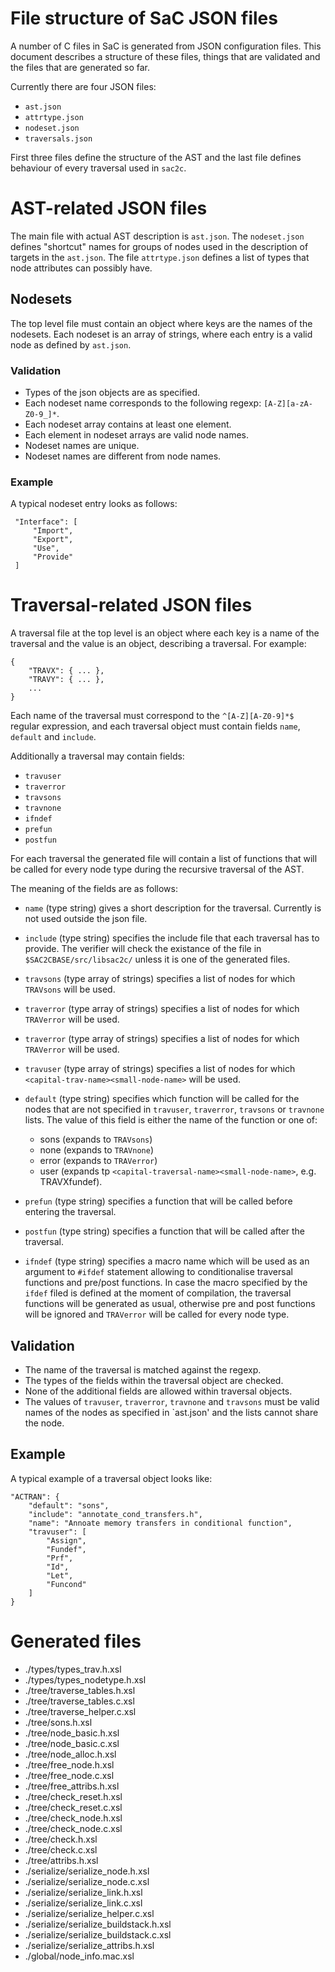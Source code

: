 File structure of SaC JSON files
================================

A number of C files in SaC is generated from JSON configuration files.  This 
document describes a structure of these files, things that are validated and
the files that are generated so far.

Currently there are four JSON files:
   * `ast.json`
   * `attrtype.json`
   * `nodeset.json`
   * `traversals.json`

First three files define the structure of the AST and the last file defines
behaviour of every traversal used in `sac2c`.


AST-related JSON files
======================

The main file with actual AST description is `ast.json`.  The `nodeset.json`
defines "shortcut" names for groups of nodes used in the description of targets
in the `ast.json`.  The file `attrtype.json` defines a list of types that node
attributes can possibly have.

Nodesets
--------

The top level file must contain an object where keys are the names of the
nodesets.  Each nodeset is an array of strings, where each entry is a valid
node as defined by `ast.json`.

### Validation ###

   * Types of the json objects are as specified.
   * Each nodeset name corresponds to the following regexp:
     `[A-Z][a-zA-Z0-9_]*`.
   * Each nodeset array contains at least one element.
   * Each element in nodeset arrays are valid node names.
   * Nodeset names are unique.
   * Nodeset names are different from node names.


### Example ###

A typical nodeset entry looks as follows:


```
 "Interface": [
     "Import",
     "Export",
     "Use",
     "Provide"
 ]

```




Traversal-related JSON files
===========================

A traversal file at the top level is an object where each key is a name of the
traversal and the value is an object, describing a traversal.  For example:

```
{
    "TRAVX": { ... },
    "TRAVY": { ... },
    ...
}
```

Each name of the traversal must correspond to the `^[A-Z][A-Z0-9]*$` regular expression,
and each traversal object must contain fields `name`, `default` and `include`.

Additionally a traversal may contain fields:

   * `travuser`
   * `traverror`
   * `travsons`
   * `travnone`
   * `ifndef`
   * `prefun`
   * `postfun`

For each traversal the generated file will contain a list of functions that will
be called for every node type during the recursive traversal of the AST.



The meaning of the fields are as follows:

   * `name` (type string) gives a short description for the traversal.
      Currently is not used outside the json file.

   * `include` (type string) specifies the include file that each traversal
      has to provide.  The verifier will check the existance of the file in
      `$SAC2CBASE/src/libsac2c/` unless it is one of the generated files.

   * `travsons` (type array of strings) specifies a list of nodes for which
     `TRAVsons` will be used.

   * `traverror` (type array of strings) specifies a list of nodes for which
      `TRAVerror` will be used.

   * `traverror` (type array of strings) specifies a list of nodes for which
      `TRAVerror` will be used.

   * `travuser` (type array of strings) specifies a list of nodes for which
      `<capital-trav-name><small-node-name>` will be used.

   * `default` (type string) specifies which function will be
      called for the nodes that are not specified in `travuser`, `traverror`,
      `travsons` or `travnone` lists.  The value of this field is either the
      name of the function or one of:

      * sons (expands to `TRAVsons`)
      * none (expands to `TRAVnone`)
      * error (expands to `TRAVerror`)
      * user (expands tp `<capital-traversal-name><small-node-name>`, e.g. TRAVXfundef).
    
   * `prefun` (type string) specifies a function that will be called before
      entering the traversal.
    
   * `postfun` (type string) specifies a function that will be called after
      the traversal.

   * `ifndef` (type string) specifies a macro name which will be used as
      an argument to `#ifdef` statement allowing to conditionalise traversal
      functions and pre/post functions.  In case the macro specified by the 
      `ifdef` filed is defined at the moment of compilation,
      the traversal functions will be generated as usual, otherwise pre and
      post functions will be ignored and `TRAVerror` will be called for every
      node type.

Validation
----------

   * The name of the traversal is matched against the regexp.
   * The types of the fields within the traversal object are checked.
   * None of the additional fields are allowed within traversal objects.
   * The values of `travuser`, `traverror`, `travnone` and `travsons` must be
     valid names of the nodes as specified in `ast.json' and the lists cannot share
     the node.


Example
-------

A typical example of a traversal object looks like:

```
"ACTRAN": {
    "default": "sons",
    "include": "annotate_cond_transfers.h",
    "name": "Annoate memory transfers in conditional function",
    "travuser": [
        "Assign",
        "Fundef",
        "Prf",
        "Id",
        "Let",
        "Funcond"
    ]
}
```

Generated files
===============
   - ./types/types_trav.h.xsl
   - ./types/types_nodetype.h.xsl
   - ./tree/traverse_tables.h.xsl
   - ./tree/traverse_tables.c.xsl
   - ./tree/traverse_helper.c.xsl
   - ./tree/sons.h.xsl
   - ./tree/node_basic.h.xsl
   - ./tree/node_basic.c.xsl
   - ./tree/node_alloc.h.xsl
   - ./tree/free_node.h.xsl
   - ./tree/free_node.c.xsl
   - ./tree/free_attribs.h.xsl
   - ./tree/check_reset.h.xsl
   - ./tree/check_reset.c.xsl
   - ./tree/check_node.h.xsl
   - ./tree/check_node.c.xsl
   - ./tree/check.h.xsl
   - ./tree/check.c.xsl
   - ./tree/attribs.h.xsl
   - ./serialize/serialize_node.h.xsl
   - ./serialize/serialize_node.c.xsl
   - ./serialize/serialize_link.h.xsl
   - ./serialize/serialize_link.c.xsl
   - ./serialize/serialize_helper.c.xsl
   - ./serialize/serialize_buildstack.h.xsl
   - ./serialize/serialize_buildstack.c.xsl
   - ./serialize/serialize_attribs.h.xsl
   - ./global/node_info.mac.xsl

